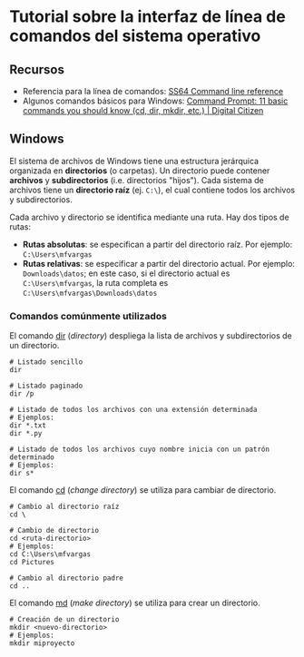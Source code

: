 # Tutorial sobre la interfaz de línea de comandos del sistema operativo

## Recursos
- Referencia para la línea de comandos: [SS64 Command line reference](https://ss64.com/)
- Algunos comandos básicos para Windows: [Command Prompt: 11 basic commands you should know (cd, dir, mkdir, etc.) | Digital Citizen](https://www.digitalcitizen.life/command-prompt-how-use-basic-commands)

## Windows
El sistema de archivos de Windows tiene una estructura jerárquica organizada en **directorios** (o carpetas). Un directorio puede contener **archivos** y **subdirectorios** (i.e. directorios "hijos"). Cada sistema de archivos tiene un **directorio raíz** (ej. ```C:\```), el cual contiene todos los archivos y subdirectorios.

Cada archivo y directorio se identifica mediante una ruta. Hay dos tipos de rutas:
- **Rutas absolutas**: se especifican a partir del directorio raíz. Por ejemplo: ```C:\Users\mfvargas```
- **Rutas relativas**: se especificar a partir del directorio actual. Por ejemplo: ```Downloads\datos```; en este caso, si el directorio actual es ```C:\Users\mfvargas```, la ruta completa es ```C:\Users\mfvargas\Downloads\datos```

### Comandos comúnmente utilizados
El comando [dir](https://ss64.com/nt/dir.html) (*directory*) despliega la lista de archivos y subdirectorios de un directorio.

```shell
# Listado sencillo
dir

# Listado paginado
dir /p

# Listado de todos los archivos con una extensión determinada
# Ejemplos:
dir *.txt
dir *.py

# Listado de todos los archivos cuyo nombre inicia con un patrón determinado
# Ejemplos:
dir s*
```

El comando [cd](https://ss64.com/nt/cd.html) (*change directory*) se utiliza para cambiar de directorio.

```shell
# Cambio al directorio raíz
cd \

# Cambio de directorio
cd <ruta-directorio>
# Ejemplos:
cd C:\Users\mfvargas
cd Pictures

# Cambio al directorio padre
cd ..
```

El comando [md](https://ss64.com/nt/md.html) (*make directory*) se utiliza para crear un directorio.

```shell
# Creación de un directorio
mkdir <nuevo-directorio>
# Ejemplos:
mkdir miproyecto
```


